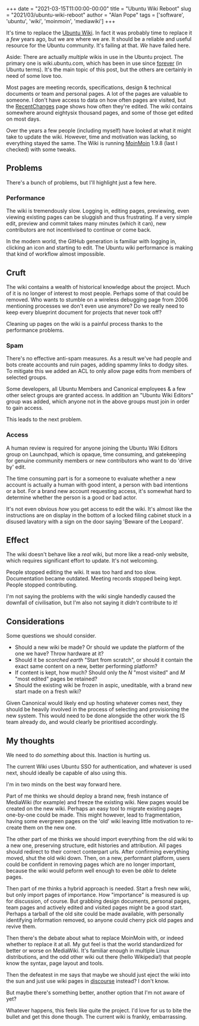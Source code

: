 +++
date = "2021-03-15T11:00:00-00:00"
title = "Ubuntu Wiki Reboot"
slug = "2021/03/ubuntu-wiki-reboot"
author = "Alan Pope"
tags = ['software', 'ubuntu', 'wiki', 'moinmoin', 'mediawiki']
+++

It's time to replace the [Ubuntu Wiki](https://wiki.ubuntu.com/). In fact it was probably time to replace it a *few* years ago, but we are where we are.  It should be a reliable and useful resource for the Ubuntu community. It's failing at that. *We* have failed here.

Aside: There are actually *multiple* wikis in use in the Ubuntu project. The primary one is wiki.ubuntu.com, which has been in use since [forever](https://web.archive.org/web/20040923001032/http://wiki.ubuntu.com/) (in Ubuntu terms). It's the main topic of this post, but the others are certainly in need of some love too.

Most pages are meeting records, specifications, design & technical documents or team and personal pages. A lot of the pages are valuable to someone. I don't have access to data on how often pages are visited, but the [RecentChanges](https://wiki.ubuntu.com/RecentChanges) page shows how often they're edited. The wiki contains somewhere around eightysix thousand pages, and some of those get edited on most days. 

Over the years a few people (including myself) have looked at what it might take to update the wiki. However, time and motivation was lacking, so everything stayed the same. The Wiki is running [MoinMoin](http://moinmo.in/MoinMoinWiki) 1.9.8 (last I checked) with some tweaks.

## Problems

There's a bunch of problems, but I'll highlight just a few here.

### Performance

The wiki is tremendously slow. Logging in, editing pages, previewing, even viewing existing pages can be sluggish and thus frustrating. If a very simple edit, preview and commit takes many minutes (which it can), new contributors are not incentivised to continue or come back.

In the modern world, the GitHub generation is familiar with logging in, clicking an icon and starting to edit. The Ubuntu wiki performance is making that kind of workflow almost impossible.

## Cruft

The wiki contains a wealth of historical knowledge about the project. Much of it is no longer of interest to most people. Perhaps some of that could be removed. Who wants to stumble on a wireless debugging page from 2006 mentioning processes we don't even use anymore? Do we really need to keep every blueprint document for projects that never took off?

Cleaning up pages on the wiki is a painful process thanks to the performance problems.

### Spam

There's no effective anti-spam measures. As a result we've had people and bots create accounts and ruin pages, adding spammy links to dodgy sites. To mitigate this we added an ACL to only allow page edits from members of selected groups. 

Some developers, all Ubuntu Members and Canonical employees & a few other select groups are granted access. In addition an "Ubuntu Wiki Editors" group was added, which anyone not in the above groups must join in order to gain access.

This leads to the next problem.

### Access

A human review is required for anyone joining the Ubuntu Wiki Editors group on Launchpad, which is opaque, time consuming, and gatekeeping for genuine community members or new contributors who want to do 'drive by' edit. 

The time consuming part is for a someone to evaluate whether a new account is actually a human with good intent, a person with bad intentions or a bot. For a brand new account requesting access, it's somewhat hard to determine whether the person is a good or bad actor.

It's not even obvious *how* you get access to edit the wiki. It's almost like the instructions are on display in the bottom of a locked filing cabinet stuck in a disused lavatory with a sign on the door saying 'Beware of the Leopard'.

## Effect

The wiki doesn't behave like a *real* wiki, but more like a read-only website, which requires significant effort to update. It's not welcoming.

People stopped editing the wiki. It was too hard and too slow. Documentation became outdated. Meeting records stopped being kept. People stopped contributing. 

I'm not saying the problems with the wiki single handedly caused the downfall of civilisation, but I'm also not saying it *didn't* contribute to it! 

## Considerations

Some questions we should consider.

 * Should a new wiki be made? Or should we update the platform of the one we have? Throw hardware at it?
 * Should it be *scorched earth* "Start from scratch", or should it contain the exact same content on a new, better performing platform?
 * If content is kept, how much? Should only the *N* "most visited" and *M* "most edited" pages be retained?
 * Should the existing wiki be frozen in aspic, uneditable, with a brand new start made on a fresh wiki?

Given Canonical would likely end up hosting whatever comes next, they should be heavily involved in the process of selecting and provisioning the new system. This would need to be done alongside the other work the IS team already do, and would clearly be prioritised accordingly.

## My thoughts

We need to do *something* about this. Inaction is hurting us.

The current Wiki uses Ubuntu SSO for authentication, and whatever is used next, should ideally be capable of also using this. 

I'm in two minds on the best way forward here. 

Part of me thinks we should deploy a brand new, fresh instance of MediaWiki (for example) and freeze the existing wiki. New pages would be created on the new wiki. Perhaps an easy tool to migrate existing pages one-by-one could be made. This might however, lead to fragmentation, having some evergreen pages on the 'old' wiki leaving little motivation to re-create them on the new one. 

The other part of me thinks we should import everything from the old wiki to a new one, preserving structure, edit histories and attribution. All pages should redirect to their correct conterpart urls. After confirming everything moved, shut the old wiki down. Then, on a new, performant platform, users could be confident in removing pages which are no longer important, because the wiki would peform well enough to even be *able* to delete pages.

Then part of me thinks a hybrid approach is needed. Start a fresh new wiki, but only import pages of importance. How "importance" is measured is up for discussion, of course. But grabbing design documents, personal pages, team pages and actively edited and visited pages might be a good start. Perhaps a tarball of the old site could be made available, with personally identifying information removed, so anyone could cherry pick old pages and revive them.

Then there's the debate about what to replace MoinMoin with, or indeed whether to replace it at all. My gut feel is that the world standardized for better or worse on MediaWiki. It's familiar enough in multiple Linux distributions, and the odd other wiki out there (hello Wikipedia!) that people know the syntax, page layout and tools.

Then the defeatest in me says that maybe we should just eject the wiki into the sun and just use wiki pages in [discourse](https://discourse.ubuntu.com/) instead? I don't know.

But maybe there's something better, another option that I'm not aware of yet?

Whatever happens, this feels like quite the project. I'd love for us to bite the bullet and get this done though. The current wiki is frankly, embarrassing.